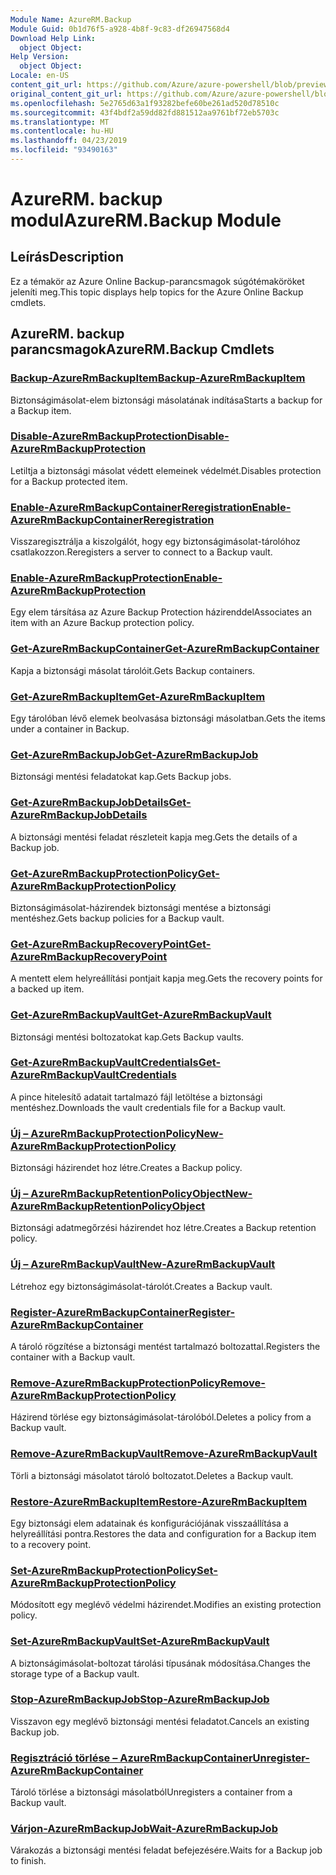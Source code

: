 ```yaml
---
Module Name: AzureRM.Backup
Module Guid: 0b1d76f5-a928-4b8f-9c83-df26947568d4
Download Help Link:
  object Object: 
Help Version:
  object Object: 
Locale: en-US
content_git_url: https://github.com/Azure/azure-powershell/blob/preview/src/ResourceManager/AzureBackup/Commands.AzureBackup/help/AzureRM.Backup.md
original_content_git_url: https://github.com/Azure/azure-powershell/blob/preview/src/ResourceManager/AzureBackup/Commands.AzureBackup/help/AzureRM.Backup.md
ms.openlocfilehash: 5e2765d63a1f93282befe60be261ad520d78510c
ms.sourcegitcommit: 43f4bdf2a59dd82fd881512aa9761bf72eb5703c
ms.translationtype: MT
ms.contentlocale: hu-HU
ms.lasthandoff: 04/23/2019
ms.locfileid: "93490163"
---
```

# <span data-ttu-id="485ef-101">AzureRM. backup modul</span><span class="sxs-lookup"><span data-stu-id="485ef-101">AzureRM.Backup Module</span></span>
## <span data-ttu-id="485ef-102">Leírás</span><span class="sxs-lookup"><span data-stu-id="485ef-102">Description</span></span>
<span data-ttu-id="485ef-103">Ez a témakör az Azure Online Backup-parancsmagok súgótémaköröket jeleníti meg.</span><span class="sxs-lookup"><span data-stu-id="485ef-103">This topic displays help topics for the Azure Online Backup cmdlets.</span></span>

## <span data-ttu-id="485ef-104">AzureRM. backup parancsmagok</span><span class="sxs-lookup"><span data-stu-id="485ef-104">AzureRM.Backup Cmdlets</span></span>
### [<span data-ttu-id="485ef-105">Backup-AzureRmBackupItem</span><span class="sxs-lookup"><span data-stu-id="485ef-105">Backup-AzureRmBackupItem</span></span>](Backup-AzureRmBackupItem.md)
<span data-ttu-id="485ef-106">Biztonságimásolat-elem biztonsági másolatának indítása</span><span class="sxs-lookup"><span data-stu-id="485ef-106">Starts a backup for a Backup item.</span></span>

### [<span data-ttu-id="485ef-107">Disable-AzureRmBackupProtection</span><span class="sxs-lookup"><span data-stu-id="485ef-107">Disable-AzureRmBackupProtection</span></span>](Disable-AzureRmBackupProtection.md)
<span data-ttu-id="485ef-108">Letiltja a biztonsági másolat védett elemeinek védelmét.</span><span class="sxs-lookup"><span data-stu-id="485ef-108">Disables protection for a Backup protected item.</span></span>

### [<span data-ttu-id="485ef-109">Enable-AzureRmBackupContainerReregistration</span><span class="sxs-lookup"><span data-stu-id="485ef-109">Enable-AzureRmBackupContainerReregistration</span></span>](Enable-AzureRmBackupContainerReregistration.md)
<span data-ttu-id="485ef-110">Visszaregisztrálja a kiszolgálót, hogy egy biztonságimásolat-tárolóhoz csatlakozzon.</span><span class="sxs-lookup"><span data-stu-id="485ef-110">Reregisters a server to connect to a Backup vault.</span></span>

### [<span data-ttu-id="485ef-111">Enable-AzureRmBackupProtection</span><span class="sxs-lookup"><span data-stu-id="485ef-111">Enable-AzureRmBackupProtection</span></span>](Enable-AzureRmBackupProtection.md)
<span data-ttu-id="485ef-112">Egy elem társítása az Azure Backup Protection házirenddel</span><span class="sxs-lookup"><span data-stu-id="485ef-112">Associates an item with an Azure Backup protection policy.</span></span>

### [<span data-ttu-id="485ef-113">Get-AzureRmBackupContainer</span><span class="sxs-lookup"><span data-stu-id="485ef-113">Get-AzureRmBackupContainer</span></span>](Get-AzureRmBackupContainer.md)
<span data-ttu-id="485ef-114">Kapja a biztonsági másolat tárolóit.</span><span class="sxs-lookup"><span data-stu-id="485ef-114">Gets Backup containers.</span></span>

### [<span data-ttu-id="485ef-115">Get-AzureRmBackupItem</span><span class="sxs-lookup"><span data-stu-id="485ef-115">Get-AzureRmBackupItem</span></span>](Get-AzureRmBackupItem.md)
<span data-ttu-id="485ef-116">Egy tárolóban lévő elemek beolvasása biztonsági másolatban.</span><span class="sxs-lookup"><span data-stu-id="485ef-116">Gets the items under a container in Backup.</span></span>

### [<span data-ttu-id="485ef-117">Get-AzureRmBackupJob</span><span class="sxs-lookup"><span data-stu-id="485ef-117">Get-AzureRmBackupJob</span></span>](Get-AzureRmBackupJob.md)
<span data-ttu-id="485ef-118">Biztonsági mentési feladatokat kap.</span><span class="sxs-lookup"><span data-stu-id="485ef-118">Gets Backup jobs.</span></span>

### [<span data-ttu-id="485ef-119">Get-AzureRmBackupJobDetails</span><span class="sxs-lookup"><span data-stu-id="485ef-119">Get-AzureRmBackupJobDetails</span></span>](Get-AzureRmBackupJobDetails.md)
<span data-ttu-id="485ef-120">A biztonsági mentési feladat részleteit kapja meg.</span><span class="sxs-lookup"><span data-stu-id="485ef-120">Gets the details of a Backup job.</span></span>

### [<span data-ttu-id="485ef-121">Get-AzureRmBackupProtectionPolicy</span><span class="sxs-lookup"><span data-stu-id="485ef-121">Get-AzureRmBackupProtectionPolicy</span></span>](Get-AzureRmBackupProtectionPolicy.md)
<span data-ttu-id="485ef-122">Biztonságimásolat-házirendek biztonsági mentése a biztonsági mentéshez.</span><span class="sxs-lookup"><span data-stu-id="485ef-122">Gets backup policies for a Backup vault.</span></span>

### [<span data-ttu-id="485ef-123">Get-AzureRmBackupRecoveryPoint</span><span class="sxs-lookup"><span data-stu-id="485ef-123">Get-AzureRmBackupRecoveryPoint</span></span>](Get-AzureRmBackupRecoveryPoint.md)
<span data-ttu-id="485ef-124">A mentett elem helyreállítási pontjait kapja meg.</span><span class="sxs-lookup"><span data-stu-id="485ef-124">Gets the recovery points for a backed up item.</span></span>

### [<span data-ttu-id="485ef-125">Get-AzureRmBackupVault</span><span class="sxs-lookup"><span data-stu-id="485ef-125">Get-AzureRmBackupVault</span></span>](Get-AzureRmBackupVault.md)
<span data-ttu-id="485ef-126">Biztonsági mentési boltozatokat kap.</span><span class="sxs-lookup"><span data-stu-id="485ef-126">Gets Backup vaults.</span></span>

### [<span data-ttu-id="485ef-127">Get-AzureRmBackupVaultCredentials</span><span class="sxs-lookup"><span data-stu-id="485ef-127">Get-AzureRmBackupVaultCredentials</span></span>](Get-AzureRmBackupVaultCredentials.md)
<span data-ttu-id="485ef-128">A pince hitelesítő adatait tartalmazó fájl letöltése a biztonsági mentéshez.</span><span class="sxs-lookup"><span data-stu-id="485ef-128">Downloads the vault credentials file for a Backup vault.</span></span>

### [<span data-ttu-id="485ef-129">Új – AzureRmBackupProtectionPolicy</span><span class="sxs-lookup"><span data-stu-id="485ef-129">New-AzureRmBackupProtectionPolicy</span></span>](New-AzureRmBackupProtectionPolicy.md)
<span data-ttu-id="485ef-130">Biztonsági házirendet hoz létre.</span><span class="sxs-lookup"><span data-stu-id="485ef-130">Creates a Backup policy.</span></span>

### [<span data-ttu-id="485ef-131">Új – AzureRmBackupRetentionPolicyObject</span><span class="sxs-lookup"><span data-stu-id="485ef-131">New-AzureRmBackupRetentionPolicyObject</span></span>](New-AzureRmBackupRetentionPolicyObject.md)
<span data-ttu-id="485ef-132">Biztonsági adatmegőrzési házirendet hoz létre.</span><span class="sxs-lookup"><span data-stu-id="485ef-132">Creates a Backup retention policy.</span></span>

### [<span data-ttu-id="485ef-133">Új – AzureRmBackupVault</span><span class="sxs-lookup"><span data-stu-id="485ef-133">New-AzureRmBackupVault</span></span>](New-AzureRmBackupVault.md)
<span data-ttu-id="485ef-134">Létrehoz egy biztonságimásolat-tárolót.</span><span class="sxs-lookup"><span data-stu-id="485ef-134">Creates a Backup vault.</span></span>

### [<span data-ttu-id="485ef-135">Register-AzureRmBackupContainer</span><span class="sxs-lookup"><span data-stu-id="485ef-135">Register-AzureRmBackupContainer</span></span>](Register-AzureRmBackupContainer.md)
<span data-ttu-id="485ef-136">A tároló rögzítése a biztonsági mentést tartalmazó boltozattal.</span><span class="sxs-lookup"><span data-stu-id="485ef-136">Registers the container with a Backup vault.</span></span>

### [<span data-ttu-id="485ef-137">Remove-AzureRmBackupProtectionPolicy</span><span class="sxs-lookup"><span data-stu-id="485ef-137">Remove-AzureRmBackupProtectionPolicy</span></span>](Remove-AzureRmBackupProtectionPolicy.md)
<span data-ttu-id="485ef-138">Házirend törlése egy biztonságimásolat-tárolóból.</span><span class="sxs-lookup"><span data-stu-id="485ef-138">Deletes a policy from a Backup vault.</span></span>

### [<span data-ttu-id="485ef-139">Remove-AzureRmBackupVault</span><span class="sxs-lookup"><span data-stu-id="485ef-139">Remove-AzureRmBackupVault</span></span>](Remove-AzureRmBackupVault.md)
<span data-ttu-id="485ef-140">Törli a biztonsági másolatot tároló boltozatot.</span><span class="sxs-lookup"><span data-stu-id="485ef-140">Deletes a Backup vault.</span></span>

### [<span data-ttu-id="485ef-141">Restore-AzureRmBackupItem</span><span class="sxs-lookup"><span data-stu-id="485ef-141">Restore-AzureRmBackupItem</span></span>](Restore-AzureRmBackupItem.md)
<span data-ttu-id="485ef-142">Egy biztonsági elem adatainak és konfigurációjának visszaállítása a helyreállítási pontra.</span><span class="sxs-lookup"><span data-stu-id="485ef-142">Restores the data and configuration for a Backup item to a recovery point.</span></span>

### [<span data-ttu-id="485ef-143">Set-AzureRmBackupProtectionPolicy</span><span class="sxs-lookup"><span data-stu-id="485ef-143">Set-AzureRmBackupProtectionPolicy</span></span>](Set-AzureRmBackupProtectionPolicy.md)
<span data-ttu-id="485ef-144">Módosított egy meglévő védelmi házirendet.</span><span class="sxs-lookup"><span data-stu-id="485ef-144">Modifies an existing protection policy.</span></span>

### [<span data-ttu-id="485ef-145">Set-AzureRmBackupVault</span><span class="sxs-lookup"><span data-stu-id="485ef-145">Set-AzureRmBackupVault</span></span>](Set-AzureRmBackupVault.md)
<span data-ttu-id="485ef-146">A biztonságimásolat-boltozat tárolási típusának módosítása.</span><span class="sxs-lookup"><span data-stu-id="485ef-146">Changes the storage type of a Backup vault.</span></span>

### [<span data-ttu-id="485ef-147">Stop-AzureRmBackupJob</span><span class="sxs-lookup"><span data-stu-id="485ef-147">Stop-AzureRmBackupJob</span></span>](Stop-AzureRmBackupJob.md)
<span data-ttu-id="485ef-148">Visszavon egy meglévő biztonsági mentési feladatot.</span><span class="sxs-lookup"><span data-stu-id="485ef-148">Cancels an existing Backup job.</span></span>

### [<span data-ttu-id="485ef-149">Regisztráció törlése – AzureRmBackupContainer</span><span class="sxs-lookup"><span data-stu-id="485ef-149">Unregister-AzureRmBackupContainer</span></span>](Unregister-AzureRmBackupContainer.md)
<span data-ttu-id="485ef-150">Tároló törlése a biztonsági másolatból</span><span class="sxs-lookup"><span data-stu-id="485ef-150">Unregisters a container from a Backup vault.</span></span>

### [<span data-ttu-id="485ef-151">Várjon-AzureRmBackupJob</span><span class="sxs-lookup"><span data-stu-id="485ef-151">Wait-AzureRmBackupJob</span></span>](Wait-AzureRmBackupJob.md)
<span data-ttu-id="485ef-152">Várakozás a biztonsági mentési feladat befejezésére.</span><span class="sxs-lookup"><span data-stu-id="485ef-152">Waits for a Backup job to finish.</span></span>

